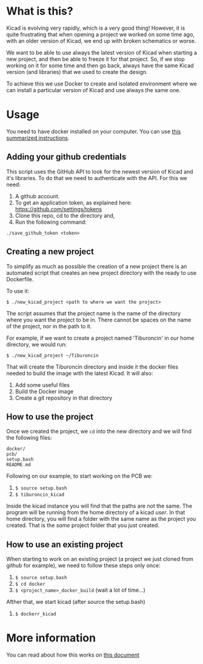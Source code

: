 # What is this?

Kicad is evolving very rapidly, which is a very good thing! However, it is quite frustrating that when opening a project we worked on some time ago, with an older version of Kicad, we end up with broken schematics or worse.

We want to be able to use always the latest version of Kicad when starting a new project, and then be able to freeze it for that project. So, if we stop working on it for some time and then go back, always have the same Kicad version (and libraries) that we used to create the design.

To achieve this we use Docker to create and isolated environment where we can install a particular version of Kicad and use always the same one.

# Usage

You need to have docker installed on your computer. You can use [this summarized instructions](docs/docker_install.md).

## Adding your github credentials

This script uses the GitHub API to look for the newest version of Kicad and it's libraries. To do that we need
to authenticate with the API. For this we need:

1. A github account.
1. To get an application token, as explained here: https://github.com/settings/tokens
1. Clone this repo, cd to the directory and,
1. Run the following command:

```
./save_github_token <token>
```

## Creating a new project

To simplify as much as possible the creation of a new project there is an automated script that creates an new project directory with the ready to use Dockerfile.

To use it:

`$ ./new_kicad_project <path to where we want the project>`

The script assumes that the project name is the name of the directory where you want the project to be in.
There cannot be spaces on the name of the project, nor in the path to it.

For example, if we want to create a project named 'Tiburoncin' in our home directory, we would run:

`$ ./new_kicad_project ~/Tiburoncin`

That will create the Tiburoncin directory and inside it the docker files needed to build the image with the latest Kicad. It will also:

1. Add some useful files
1. Build the Docker image
1. Create a git repository in that directory

## How to use the project

Once we created the project, we `cd` into the new directory and we will find the following files:

```
docker/
pcb/
setup.bash
README.md
```

Following on our example, to start working on the PCB we:

1. `$ source setup.bash`
1. `$ tiburoncin_kicad`

Inside the kicad instance you will find that the paths are not the same. The program will be running from the home directory of a kicad *user*. In that home directory, you will find a folder with the same name as the project you created. That is the *same* project folder that you just created.

## How to use an existing project

When starting to work on an existing project (a project we just cloned from github for example), we need to follow these steps only once:

1. `$ source setup.bash`
1. `$ cd docker`
1. `$ <project_name>_docker_build` (wait a lot of time...)

Afther that, we start kicad (after source the setup.bash)

1. `$ dockerr_kicad`

# More information

You can read about how this works on [this document](docs/how_it_works.md)
